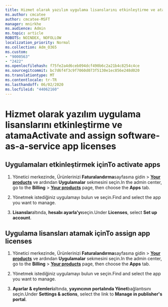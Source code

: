 ```yaml
---
title: Hizmet olarak yazılım uygulama lisanslarını etkinleştirme ve atama
ms.author: cmcatee
author: cmcatee-MSFT
manager: mnirkhe
ms.audience: Admin
ms.topic: article
ROBOTS: NOINDEX, NOFOLLOW
localization_priority: Normal
ms.collection: Adm_O365
ms.custom:
- "9000563"
- "2422"
ms.openlocfilehash: f75fe2a4d6ceb094dcf490b6c2a21b4c8254c4ce
ms.sourcegitcommit: bc7d6f4f3c9f7060d073f5130e1ec856e248d020
ms.translationtype: MT
ms.contentlocale: tr-TR
ms.lasthandoff: 06/02/2020
ms.locfileid: "44062160"
---
```

# <a name="activate-and-assign-software-as-a-service-app-licenses"></a><span data-ttu-id="d60ca-102">Hizmet olarak yazılım uygulama lisanslarını etkinleştirme ve atama</span><span class="sxs-lookup"><span data-stu-id="d60ca-102">Activate and assign software-as-a-service app licenses</span></span> 

## <a name="to-activate-apps"></a><span data-ttu-id="d60ca-103">Uygulamaları etkinleştirmek için</span><span class="sxs-lookup"><span data-stu-id="d60ca-103">To activate apps</span></span>

1. <span data-ttu-id="d60ca-104">Yönetici merkezinde, Ürünlerinizi **Faturalandırma**sayfasına gidin  >  **[Your products](https://go.microsoft.com/fwlink/p/?linkid=842054)** ve ardından **Uygulamalar** sekmesini seçin.</span><span class="sxs-lookup"><span data-stu-id="d60ca-104">In the admin center, go to the **Billing** > **[Your products](https://go.microsoft.com/fwlink/p/?linkid=842054)** page, then choose the **Apps** tab.</span></span>

2. <span data-ttu-id="d60ca-105">Yönetmek istediğiniz uygulamayı bulun ve seçin.</span><span class="sxs-lookup"><span data-stu-id="d60ca-105">Find and select the app you want to manage.</span></span>

3. <span data-ttu-id="d60ca-106">**Lisanslar**altında, **hesabı ayarla'yı**seçin.</span><span class="sxs-lookup"><span data-stu-id="d60ca-106">Under **Licenses**, select **Set up account**.</span></span>  

## <a name="to-assign-app-licenses"></a><span data-ttu-id="d60ca-107">Uygulama lisansları atamak için</span><span class="sxs-lookup"><span data-stu-id="d60ca-107">To assign app licenses</span></span>

1. <span data-ttu-id="d60ca-108">Yönetici merkezinde, Ürünlerinizi **Faturalandırma**sayfasına gidin  >  **[Your products](https://go.microsoft.com/fwlink/p/?linkid=842054)** ve ardından **Uygulamalar** sekmesini seçin.</span><span class="sxs-lookup"><span data-stu-id="d60ca-108">In the admin center, go to the **Billing** > **[Your products](https://go.microsoft.com/fwlink/p/?linkid=842054)** page, then choose the **Apps** tab.</span></span>

2. <span data-ttu-id="d60ca-109">Yönetmek istediğiniz uygulamayı bulun ve seçin.</span><span class="sxs-lookup"><span data-stu-id="d60ca-109">Find and select the app you want to manage.</span></span>  

3. <span data-ttu-id="d60ca-110">**Ayarlar & eylemleri**altında, **yayıncının portalında Yönet**bağlantısını seçin.</span><span class="sxs-lookup"><span data-stu-id="d60ca-110">Under **Settings & actions**, select the link to **Manage in publisher's portal**.</span></span>